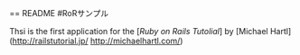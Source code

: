 == README
#RoRサンプル

Thsi is the first application for the
[*Ruby on Rails Tutolial*]
by [Michael Hartl](http://railstutorial.jp/  http://michaelhartl.com/)

